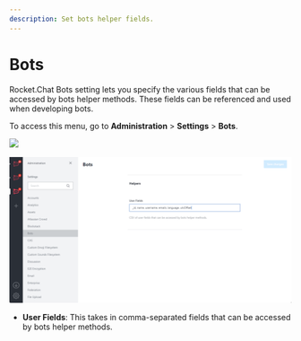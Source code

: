 ```yaml
---
description: Set bots helper fields.
---
```


# Bots

Rocket.Chat Bots setting lets you specify the various fields that can be accessed by bots helper methods. These fields can be referenced and used when developing bots.

To access this menu, go to **Administration** > **Settings** > **Bots**.

![](<../../../.gitbook/assets/administration >)

![](<../../../.gitbook/assets/image (696).png>)

* **User Fields**: This takes in comma-separated fields that can be accessed by bots helper methods.
